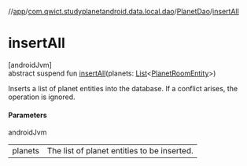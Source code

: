 //[app](../../../index.md)/[com.qwict.studyplanetandroid.data.local.dao](../index.md)/[PlanetDao](index.md)/[insertAll](insert-all.md)

# insertAll

[androidJvm]\
abstract suspend fun [insertAll](insert-all.md)(planets: [List](https://kotlinlang.org/api/latest/jvm/stdlib/kotlin.collections/-list/index.html)&lt;[PlanetRoomEntity](../../com.qwict.studyplanetandroid.data.local.schema/-planet-room-entity/index.md)&gt;)

Inserts a list of planet entities into the database. If a conflict arises, the operation is ignored.

#### Parameters

androidJvm

| | |
|---|---|
| planets | The list of planet entities to be inserted. |
